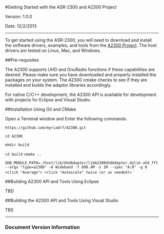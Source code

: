 #Getting Started with the ASR-2300 and A2300 Project


Version: 1.0.0

Date: 12/2/2013

---


To get started using the ASR-2300, you will need to download and install the software drivers, examples, and tools from the [A2300 Project](https://github.com/myriadrf/A2300). The host drivers are tested on Linux, Mac, and Windows.

##Pre-requisites  

The A2300 supports UHD and GnuRadio functions if these capabilities are desired.  Please make sure you have downloaded and properly installed the packages on your system.  The A2300 cmake checks to see if they are installed and builds the adaptor libraries accordingly. 

For native C/C++ development, the A2300 API is available for development with projects for Eclipse and Visual Studio.

##Installation Using Git and CMake

Open a Terminal window and Enter the following commands.  

`https://github.com/myriadrf/A2300.git`

`cd A2300`

`mkdir build`

`cd build`
`cmake ..`

`UHD_MODULE_PATH=./host/lib/UhdAdaptor/libA2300UhdAdapter.dylib uhd_fft --args "type=a2300" -A Wideband -f 890.4M -s 1M --spec "A:0" -g 0 <click "Average"> <click "Autoscale" twice (or as needed)>`
`

##Building A2300 API and Tools Using Eclipse

TBD

##Building the A2300 API and Tools Using Visual Studio

TBS 

---
### Document Version Information ##
